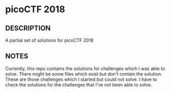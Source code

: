# picoCTF 2018

## DESCRIPTION

A partial set of solutions for picoCTF 2018

## NOTES

Currently, this repo contains the solutions for challenges which I was able to solve. There might be some files which exist but don't contain the solution. These are those challenges which I started but could not solve. I have to check the solutions for the challenges that I've not been able to solve.
